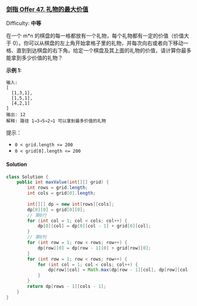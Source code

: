 ### [剑指 Offer 47. 礼物的最大价值](https://leetcode-cn.com/problems/li-wu-de-zui-da-jie-zhi-lcof/)

Difficulty: **中等**


在一个 m*n 的棋盘的每一格都放有一个礼物，每个礼物都有一定的价值（价值大于 0）。你可以从棋盘的左上角开始拿格子里的礼物，并每次向右或者向下移动一格、直到到达棋盘的右下角。给定一个棋盘及其上面的礼物的价值，请计算你最多能拿到多少价值的礼物？

**示例 1:**

```
输入: 
[
  [1,3,1],
  [1,5,1],
  [4,2,1]
]
输出: 12
解释: 路径 1→3→5→2→1 可以拿到最多价值的礼物
```

提示：

*   `0 < grid.length <= 200`
*   `0 < grid[0].length <= 200`


#### Solution

```java
class Solution {
    public int maxValue(int[][] grid) {
   	    int rows = grid.length;
    	int cols = grid[0].length;
    	
    	int[][] dp = new int[rows][cols];
    	dp[0][0] = grid[0][0];
    	// 第0行
    	for (int col = 1; col < cols; col++) {
			dp[0][col] = dp[0][col - 1] + grid[0][col];
		}
    	// 第0列
    	for (int row = 1; row < rows; row++) {
			dp[row][0] = dp[row - 1][0] + grid[row][0];
		}
    	for (int row = 1; row < rows; row++) {
			for (int col = 1; col < cols; col++) {
				dp[row][col] = Math.max(dp[row - 1][col], dp[row][col - 1]) + grid[row][col];
			}
		}
    	return dp[rows - 1][cols - 1];
    }
}
```